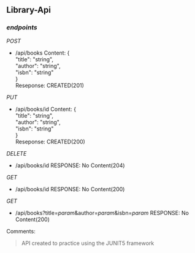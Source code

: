 ## Library-Api

### *endpoints*

*POST*
* /api/books
 		 Content: {<br>
		 	"title": "string",<br>
			"author": "string",<br>
			"isbn": "string"<br>
		 }<br>
		 Reseponse: CREATED(201)

*PUT*
* /api/books/id
 		 Content: {<br>
		 	"title": "string",<br>
			"author": "string",<br>
			"isbn": "string"<br>
		 }<br>
		 Reseponse: CREATED(200)

*DELETE*
* /api/books/id
		RESPONSE: No Content(204)

*GET*
* /api/books/id
		RESPONSE: No Content(200)

*GET*
* /api/books?title=*param*&author=*param*&isbn=*param*
		RESPONSE: No Content(200)

Comments:
> API created to practice using the JUNIT5 framework
